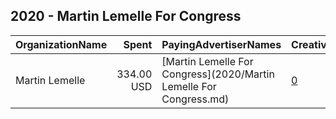 ## 2020 - Martin Lemelle For Congress 
|OrganizationName|Spent|PayingAdvertiserNames|CreativeUrls|Impressions|Genders|AgeBrackets|CountryCodes|BillingAddresses|CandidateBallotInformation|
|:---|---:|:---|:---|---:|:---|:---|:---|:---|:---|
|Martin Lemelle|334.00 USD|[Martin Lemelle For Congress](2020/Martin Lemelle For Congress.md)|[0](https://www.snap.com/political-ads/asset/0fc97b981d1cd3b727466050e1c3aa748187dedbdb671e8468d0676617a3bf9f?mediaType=mp4)|127,381||18-34|united states|US|Martin Lemelle|
